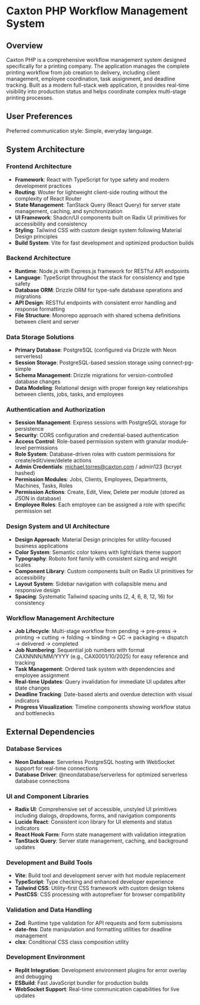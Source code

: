 # Caxton PHP Workflow Management System

## Overview

Caxton PHP is a comprehensive workflow management system designed specifically for a printing company. The application manages the complete printing workflow from job creation to delivery, including client management, employee coordination, task assignment, and deadline tracking. Built as a modern full-stack web application, it provides real-time visibility into production status and helps coordinate complex multi-stage printing processes.

## User Preferences

Preferred communication style: Simple, everyday language.

## System Architecture

### Frontend Architecture
- **Framework**: React with TypeScript for type safety and modern development practices
- **Routing**: Wouter for lightweight client-side routing without the complexity of React Router
- **State Management**: TanStack Query (React Query) for server state management, caching, and synchronization
- **UI Framework**: Shadcn/UI components built on Radix UI primitives for accessibility and consistency
- **Styling**: Tailwind CSS with custom design system following Material Design principles
- **Build System**: Vite for fast development and optimized production builds

### Backend Architecture
- **Runtime**: Node.js with Express.js framework for RESTful API endpoints
- **Language**: TypeScript throughout the stack for consistency and type safety
- **Database ORM**: Drizzle ORM for type-safe database operations and migrations
- **API Design**: RESTful endpoints with consistent error handling and response formatting
- **File Structure**: Monorepo approach with shared schema definitions between client and server

### Data Storage Solutions
- **Primary Database**: PostgreSQL (configured via Drizzle with Neon serverless)
- **Session Storage**: PostgreSQL-based session storage using connect-pg-simple
- **Schema Management**: Drizzle migrations for version-controlled database changes
- **Data Modeling**: Relational design with proper foreign key relationships between clients, jobs, tasks, and employees

### Authentication and Authorization
- **Session Management**: Express sessions with PostgreSQL storage for persistence
- **Security**: CORS configuration and credential-based authentication
- **Access Control**: Role-based permission system with granular module-level permissions
- **Role System**: Database-driven roles with custom permissions for create/edit/view/delete actions
- **Admin Credentials**: michael.torres@caxton.com / admin123 (bcrypt hashed)
- **Permission Modules**: Jobs, Clients, Employees, Departments, Machines, Tasks, Roles
- **Permission Actions**: Create, Edit, View, Delete per module (stored as JSON in database)
- **Employee Roles**: Each employee can be assigned a role with specific permission set

### Design System and UI Architecture
- **Design Approach**: Material Design principles for utility-focused business applications
- **Color System**: Semantic color tokens with light/dark theme support
- **Typography**: Roboto font family with consistent sizing and weight scales  
- **Component Library**: Custom components built on Radix UI primitives for accessibility
- **Layout System**: Sidebar navigation with collapsible menu and responsive design
- **Spacing**: Systematic Tailwind spacing units (2, 4, 6, 8, 12, 16) for consistency

### Workflow Management Architecture
- **Job Lifecycle**: Multi-stage workflow from pending → pre-press → printing → cutting → folding → binding → QC → packaging → dispatch → delivered → completed
- **Job Numbering**: Sequential job numbers with format CAXNNNN/MM/YYYY (e.g., CAX0001/10/2025) for easy reference and tracking
- **Task Management**: Ordered task system with dependencies and employee assignment
- **Real-time Updates**: Query invalidation for immediate UI updates after state changes
- **Deadline Tracking**: Date-based alerts and overdue detection with visual indicators
- **Progress Visualization**: Timeline components showing workflow status and bottlenecks

## External Dependencies

### Database Services
- **Neon Database**: Serverless PostgreSQL hosting with WebSocket support for real-time connections
- **Database Driver**: @neondatabase/serverless for optimized serverless database connections

### UI and Component Libraries
- **Radix UI**: Comprehensive set of accessible, unstyled UI primitives including dialogs, dropdowns, forms, and navigation components
- **Lucide React**: Consistent icon library for UI elements and status indicators
- **React Hook Form**: Form state management with validation integration
- **TanStack Query**: Server state management, caching, and background updates

### Development and Build Tools
- **Vite**: Build tool and development server with hot module replacement
- **TypeScript**: Type checking and enhanced developer experience
- **Tailwind CSS**: Utility-first CSS framework with custom design tokens
- **PostCSS**: CSS processing with autoprefixer for browser compatibility

### Validation and Data Handling
- **Zod**: Runtime type validation for API requests and form submissions
- **date-fns**: Date manipulation and formatting utilities for deadline management
- **clsx**: Conditional CSS class composition utility

### Development Environment
- **Replit Integration**: Development environment plugins for error overlay and debugging
- **ESBuild**: Fast JavaScript bundler for production builds
- **WebSocket Support**: Real-time communication capabilities for live updates